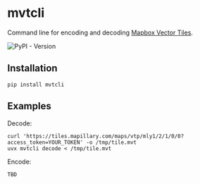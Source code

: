 # mvtcli
Command line for encoding and decoding [Mapbox Vector Tiles](https://github.com/mapbox/vector-tile-spec).

![PyPI - Version](https://img.shields.io/pypi/v/mvtcli)

## Installation

```shell
pip install mvtcli
```

## Examples

Decode:

```shell
curl 'https://tiles.mapillary.com/maps/vtp/mly1/2/1/0/0?access_token=YOUR_TOKEN' -o /tmp/tile.mvt
uvx mvtcli decode < /tmp/tile.mvt
```

Encode:

```shell
TBD
```
